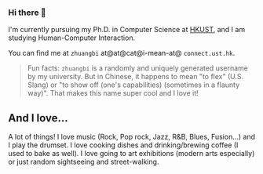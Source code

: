 ### Hi there 👋

I'm currently pursuing my Ph.D. in Computer Science at [HKUST](https://hkust.edu.hk/), and I am studying Human-Computer Interaction.

You can find me at `zhuangbi` at@at@cat@i-mean-at@ `connect.ust.hk`.

> Fun facts: `zhuangbi` is a randomly and uniquely  generated username by my university.
> But in Chinese, it happens to mean "to flex" (U.S. Slang) or "to show off (one's capabilities) (sometimes in a flaunty way)".
> That makes this name super cool and I love it!

## And I love...

A lot of things! I love music (Rock, Pop rock, Jazz, R&B, Blues, Fusion...) and I play the drumset. I love cooking dishes and drinking/brewing coffee (I used to bake as well). I love going to art exhibitions (modern arts especially) or just random sightseeing and street-walking.

<!--
**fhfuih/fhfuih** is a ✨ _special_ ✨ repository because its `README.md` (this file) appears on your GitHub profile.

Here are some ideas to get you started:

- 🔭 I’m currently working on ...
- 🌱 I’m currently learning ...
- 👯 I’m looking to collaborate on ...
- 🤔 I’m looking for help with ...
- 💬 Ask me about ...
- 📫 How to reach me: ...
- 😄 Pronouns: ...
- ⚡ Fun fact: ...
-->
